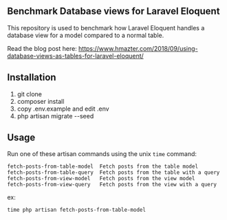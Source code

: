 Benchmark Database views for Laravel Eloquent
---------------------------------------------

This repository is used to benchmark how Laravel Eloquent handles
a database view for a model compared to a normal table.

Read the blog post here: https://www.hmazter.com/2018/09/using-database-views-as-tables-for-laravel-eloquent/

## Installation
1. git clone
1. composer install
1. copy .env.example and edit .env
1. php artisan migrate --seed

## Usage
Run one of these artisan commands using the unix `time` command:

```
fetch-posts-from-table-model  Fetch posts from the table model
fetch-posts-from-table-query  Fetch posts from the table with a query
fetch-posts-from-view-model   Fetch posts from the view model
fetch-posts-from-view-query   Fetch posts from the view with a query
```

ex:
```shell
time php artisan fetch-posts-from-table-model
```
